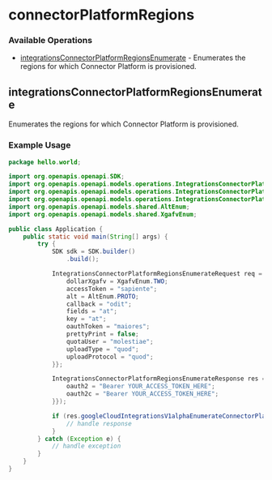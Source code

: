 # connectorPlatformRegions

### Available Operations

* [integrationsConnectorPlatformRegionsEnumerate](#integrationsconnectorplatformregionsenumerate) - Enumerates the regions for which Connector Platform is provisioned.

## integrationsConnectorPlatformRegionsEnumerate

Enumerates the regions for which Connector Platform is provisioned.

### Example Usage

```java
package hello.world;

import org.openapis.openapi.SDK;
import org.openapis.openapi.models.operations.IntegrationsConnectorPlatformRegionsEnumerateRequest;
import org.openapis.openapi.models.operations.IntegrationsConnectorPlatformRegionsEnumerateResponse;
import org.openapis.openapi.models.operations.IntegrationsConnectorPlatformRegionsEnumerateSecurity;
import org.openapis.openapi.models.shared.AltEnum;
import org.openapis.openapi.models.shared.XgafvEnum;

public class Application {
    public static void main(String[] args) {
        try {
            SDK sdk = SDK.builder()
                .build();

            IntegrationsConnectorPlatformRegionsEnumerateRequest req = new IntegrationsConnectorPlatformRegionsEnumerateRequest() {{
                dollarXgafv = XgafvEnum.TWO;
                accessToken = "sapiente";
                alt = AltEnum.PROTO;
                callback = "odit";
                fields = "at";
                key = "at";
                oauthToken = "maiores";
                prettyPrint = false;
                quotaUser = "molestiae";
                uploadType = "quod";
                uploadProtocol = "quod";
            }};            

            IntegrationsConnectorPlatformRegionsEnumerateResponse res = sdk.connectorPlatformRegions.integrationsConnectorPlatformRegionsEnumerate(req, new IntegrationsConnectorPlatformRegionsEnumerateSecurity("esse", "totam") {{
                oauth2 = "Bearer YOUR_ACCESS_TOKEN_HERE";
                oauth2c = "Bearer YOUR_ACCESS_TOKEN_HERE";
            }});

            if (res.googleCloudIntegrationsV1alphaEnumerateConnectorPlatformRegionsResponse != null) {
                // handle response
            }
        } catch (Exception e) {
            // handle exception
        }
    }
}
```
